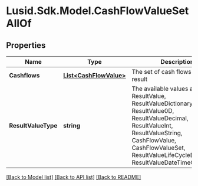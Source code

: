 # Lusid.Sdk.Model.CashFlowValueSetAllOf

## Properties

Name | Type | Description | Notes
------------ | ------------- | ------------- | -------------
**Cashflows** | [**List&lt;CashFlowValue&gt;**](CashFlowValue.md) | The set of cash flows in the result | [optional] 
**ResultValueType** | **string** | The available values are: ResultValue, ResultValueDictionary, ResultValue0D, ResultValueDecimal, ResultValueInt, ResultValueString, CashFlowValue, CashFlowValueSet, ResultValueLifeCycleEventValue, ResultValueDateTimeOffset | 

[[Back to Model list]](../README.md#documentation-for-models) [[Back to API list]](../README.md#documentation-for-api-endpoints) [[Back to README]](../README.md)

